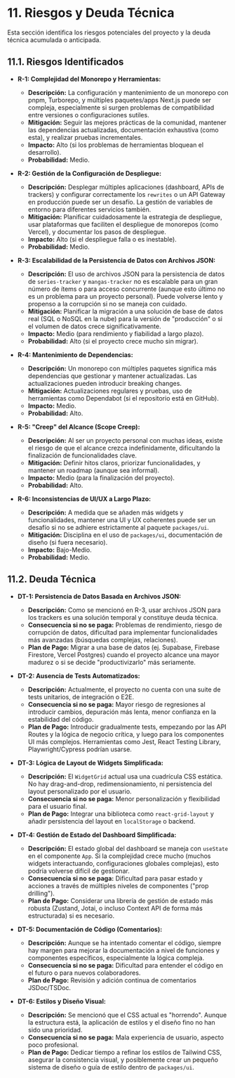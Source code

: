 # 11. Riesgos y Deuda Técnica

Esta sección identifica los riesgos potenciales del proyecto y la deuda técnica acumulada o anticipada.

## 11.1. Riesgos Identificados

* **R-1: Complejidad del Monorepo y Herramientas:**
    * **Descripción:** La configuración y mantenimiento de un monorepo con pnpm, Turborepo, y múltiples paquetes/apps Next.js puede ser compleja, especialmente si surgen problemas de compatibilidad entre versiones o configuraciones sutiles.
    * **Mitigación:** Seguir las mejores prácticas de la comunidad, mantener las dependencias actualizadas, documentación exhaustiva (como esta), y realizar pruebas incrementales.
    * **Impacto:** Alto (si los problemas de herramientas bloquean el desarrollo).
    * **Probabilidad:** Medio.

* **R-2: Gestión de la Configuración de Despliegue:**
    * **Descripción:** Desplegar múltiples aplicaciones (dashboard, APIs de trackers) y configurar correctamente los `rewrites` o un API Gateway en producción puede ser un desafío. La gestión de variables de entorno para diferentes servicios también.
    * **Mitigación:** Planificar cuidadosamente la estrategia de despliegue, usar plataformas que faciliten el despliegue de monorepos (como Vercel), y documentar los pasos de despliegue.
    * **Impacto:** Alto (si el despliegue falla o es inestable).
    * **Probabilidad:** Medio.

* **R-3: Escalabilidad de la Persistencia de Datos con Archivos JSON:**
    * **Descripción:** El uso de archivos JSON para la persistencia de datos de `series-tracker` y `mangas-tracker` no es escalable para un gran número de ítems o para acceso concurrente (aunque esto último no es un problema para un proyecto personal). Puede volverse lento y propenso a la corrupción si no se maneja con cuidado.
    * **Mitigación:** Planificar la migración a una solución de base de datos real (SQL o NoSQL en la nube) para la versión de "producción" o si el volumen de datos crece significativamente.
    * **Impacto:** Medio (para rendimiento y fiabilidad a largo plazo).
    * **Probabilidad:** Alto (si el proyecto crece mucho sin migrar).

* **R-4: Mantenimiento de Dependencias:**
    * **Descripción:** Un monorepo con múltiples paquetes significa más dependencias que gestionar y mantener actualizadas. Las actualizaciones pueden introducir breaking changes.
    * **Mitigación:** Actualizaciones regulares y pruebas, uso de herramientas como Dependabot (si el repositorio está en GitHub).
    * **Impacto:** Medio.
    * **Probabilidad:** Alto.

* **R-5: "Creep" del Alcance (Scope Creep):**
    * **Descripción:** Al ser un proyecto personal con muchas ideas, existe el riesgo de que el alcance crezca indefinidamente, dificultando la finalización de funcionalidades clave.
    * **Mitigación:** Definir hitos claros, priorizar funcionalidades, y mantener un roadmap (aunque sea informal).
    * **Impacto:** Medio (para la finalización del proyecto).
    * **Probabilidad:** Alto.

* **R-6: Inconsistencias de UI/UX a Largo Plazo:**
    * **Descripción:** A medida que se añaden más widgets y funcionalidades, mantener una UI y UX coherentes puede ser un desafío si no se adhiere estrictamente al paquete `packages/ui`.
    * **Mitigación:** Disciplina en el uso de `packages/ui`, documentación de diseño (si fuera necesario).
    * **Impacto:** Bajo-Medio.
    * **Probabilidad:** Medio.

## 11.2. Deuda Técnica

* **DT-1: Persistencia de Datos Basada en Archivos JSON:**
    * **Descripción:** Como se mencionó en R-3, usar archivos JSON para los trackers es una solución temporal y constituye deuda técnica.
    * **Consecuencia si no se paga:** Problemas de rendimiento, riesgo de corrupción de datos, dificultad para implementar funcionalidades más avanzadas (búsquedas complejas, relaciones).
    * **Plan de Pago:** Migrar a una base de datos (ej. Supabase, Firebase Firestore, Vercel Postgres) cuando el proyecto alcance una mayor madurez o si se decide "productivizarlo" más seriamente.

* **DT-2: Ausencia de Tests Automatizados:**
    * **Descripción:** Actualmente, el proyecto no cuenta con una suite de tests unitarios, de integración o E2E.
    * **Consecuencia si no se paga:** Mayor riesgo de regresiones al introducir cambios, depuración más lenta, menor confianza en la estabilidad del código.
    * **Plan de Pago:** Introducir gradualmente tests, empezando por las API Routes y la lógica de negocio crítica, y luego para los componentes UI más complejos. Herramientas como Jest, React Testing Library, Playwright/Cypress podrían usarse.

* **DT-3: Lógica de Layout de Widgets Simplificada:**
    * **Descripción:** El `WidgetGrid` actual usa una cuadrícula CSS estática. No hay drag-and-drop, redimensionamiento, ni persistencia del layout personalizado por el usuario.
    * **Consecuencia si no se paga:** Menor personalización y flexibilidad para el usuario final.
    * **Plan de Pago:** Integrar una biblioteca como `react-grid-layout` y añadir persistencia del layout en `localStorage` o backend.

* **DT-4: Gestión de Estado del Dashboard Simplificada:**
    * **Descripción:** El estado global del dashboard se maneja con `useState` en el componente `App`. Si la complejidad crece mucho (muchos widgets interactuando, configuraciones globales complejas), esto podría volverse difícil de gestionar.
    * **Consecuencia si no se paga:** Dificultad para pasar estado y acciones a través de múltiples niveles de componentes ("prop drilling").
    * **Plan de Pago:** Considerar una librería de gestión de estado más robusta (Zustand, Jotai, o incluso Context API de forma más estructurada) si es necesario.

* **DT-5: Documentación de Código (Comentarios):**
    * **Descripción:** Aunque se ha intentado comentar el código, siempre hay margen para mejorar la documentación a nivel de funciones y componentes específicos, especialmente la lógica compleja.
    * **Consecuencia si no se paga:** Dificultad para entender el código en el futuro o para nuevos colaboradores.
    * **Plan de Pago:** Revisión y adición continua de comentarios JSDoc/TSDoc.

* **DT-6: Estilos y Diseño Visual:**
    * **Descripción:** Se mencionó que el CSS actual es "horrendo". Aunque la estructura está, la aplicación de estilos y el diseño fino no han sido una prioridad.
    * **Consecuencia si no se paga:** Mala experiencia de usuario, aspecto poco profesional.
    * **Plan de Pago:** Dedicar tiempo a refinar los estilos de Tailwind CSS, asegurar la consistencia visual, y posiblemente crear un pequeño sistema de diseño o guía de estilo dentro de `packages/ui`.
